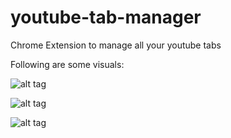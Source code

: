 # youtube-tab-manager
Chrome Extension to manage all your youtube tabs

Following are some visuals:

![alt tag](https://github.com/darpansaraf/youtube-tab-manager/tree/master/images/1.PNG)

![alt tag](https://github.com/darpansaraf/youtube-tab-manager/tree/master/images/2.PNG)

![alt tag](https://github.com/darpansaraf/youtube-tab-manager/tree/master/images/3.PNG)


